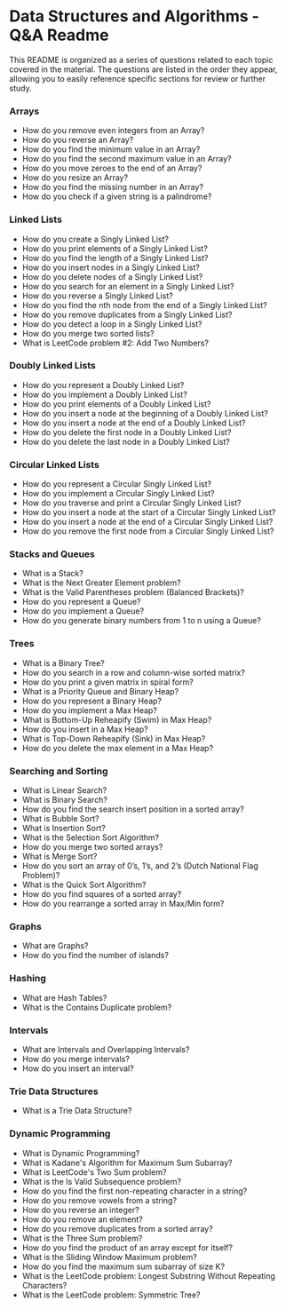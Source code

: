 # Data Structures and Algorithms - Q&A Readme

This README is organized as a series of questions related to each topic covered in the material. The questions are
listed in the order they appear, allowing you to easily reference specific sections for review or further study.

### Arrays

- How do you remove even integers from an Array?
- How do you reverse an Array?
- How do you find the minimum value in an Array?
- How do you find the second maximum value in an Array?
- How do you move zeroes to the end of an Array?
- How do you resize an Array?
- How do you find the missing number in an Array?
- How do you check if a given string is a palindrome?

### Linked Lists

- How do you create a Singly Linked List?
- How do you print elements of a Singly Linked List?
- How do you find the length of a Singly Linked List?
- How do you insert nodes in a Singly Linked List?
- How do you delete nodes of a Singly Linked List?
- How do you search for an element in a Singly Linked List?
- How do you reverse a Singly Linked List?
- How do you find the nth node from the end of a Singly Linked List?
- How do you remove duplicates from a Singly Linked List?
- How do you detect a loop in a Singly Linked List?
- How do you merge two sorted lists?
- What is LeetCode problem #2: Add Two Numbers?

### Doubly Linked Lists

- How do you represent a Doubly Linked List?
- How do you implement a Doubly Linked List?
- How do you print elements of a Doubly Linked List?
- How do you insert a node at the beginning of a Doubly Linked List?
- How do you insert a node at the end of a Doubly Linked List?
- How do you delete the first node in a Doubly Linked List?
- How do you delete the last node in a Doubly Linked List?

### Circular Linked Lists

- How do you represent a Circular Singly Linked List?
- How do you implement a Circular Singly Linked List?
- How do you traverse and print a Circular Singly Linked List?
- How do you insert a node at the start of a Circular Singly Linked List?
- How do you insert a node at the end of a Circular Singly Linked List?
- How do you remove the first node from a Circular Singly Linked List?

### Stacks and Queues

- What is a Stack?
- What is the Next Greater Element problem?
- What is the Valid Parentheses problem (Balanced Brackets)?
- How do you represent a Queue?
- How do you implement a Queue?
- How do you generate binary numbers from 1 to n using a Queue?

### Trees

- What is a Binary Tree?
- How do you search in a row and column-wise sorted matrix?
- How do you print a given matrix in spiral form?
- What is a Priority Queue and Binary Heap?
- How do you represent a Binary Heap?
- How do you implement a Max Heap?
- What is Bottom-Up Reheapify (Swim) in Max Heap?
- How do you insert in a Max Heap?
- What is Top-Down Reheapify (Sink) in Max Heap?
- How do you delete the max element in a Max Heap?

### Searching and Sorting

- What is Linear Search?
- What is Binary Search?
- How do you find the search insert position in a sorted array?
- What is Bubble Sort?
- What is Insertion Sort?
- What is the Selection Sort Algorithm?
- How do you merge two sorted arrays?
- What is Merge Sort?
- How do you sort an array of 0’s, 1’s, and 2’s (Dutch National Flag Problem)?
- What is the Quick Sort Algorithm?
- How do you find squares of a sorted array?
- How do you rearrange a sorted array in Max/Min form?

### Graphs

- What are Graphs?
- How do you find the number of islands?

### Hashing

- What are Hash Tables?
- What is the Contains Duplicate problem?

### Intervals

- What are Intervals and Overlapping Intervals?
- How do you merge intervals?
- How do you insert an interval?

### Trie Data Structures

- What is a Trie Data Structure?

### Dynamic Programming

- What is Dynamic Programming?
- What is Kadane's Algorithm for Maximum Sum Subarray?
- What is LeetCode's Two Sum problem?
- What is the Is Valid Subsequence problem?
- How do you find the first non-repeating character in a string?
- How do you remove vowels from a string?
- How do you reverse an integer?
- How do you remove an element?
- How do you remove duplicates from a sorted array?
- What is the Three Sum problem?
- How do you find the product of an array except for itself?
- What is the Sliding Window Maximum problem?
- How do you find the maximum sum subarray of size K?
- What is the LeetCode problem: Longest Substring Without Repeating Characters?
- What is the LeetCode problem: Symmetric Tree?
